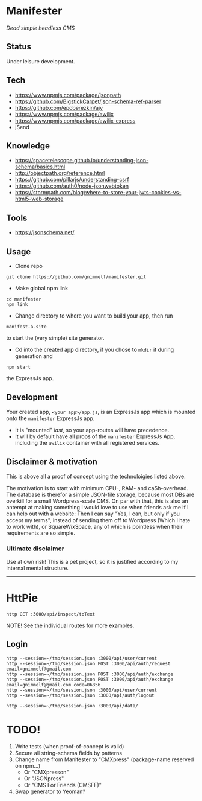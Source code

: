 # Manifester

_Dead simple headless CMS_

## Status

Under leisure development.

## Tech
* https://www.npmjs.com/package/jsonpath
* https://github.com/BigstickCarpet/json-schema-ref-parser
* https://github.com/epoberezkin/ajv
* https://www.npmjs.com/package/awilix
* https://www.npmjs.com/package/awilix-express
* jSend

## Knowledge
* https://spacetelescope.github.io/understanding-json-schema/basics.html
* http://objectpath.org/reference.html
* https://github.com/pillarjs/understanding-csrf
* https://github.com/auth0/node-jsonwebtoken
* https://stormpath.com/blog/where-to-store-your-jwts-cookies-vs-html5-web-storage

## Tools
* https://jsonschema.net/

## Usage

* Clone repo
```
git clone https://github.com/gnimmelf/manifester.git
```

* Make global npm link
```
cd manifester
npm link
```

* Change directory to where you want to build your app, then run
```
manifest-a-site
```
to start the (very simple) site generator.

* Cd into the created app directory, if you chose to `mkdir` it during generation and
```
npm start
```
the ExpressJs app.

## Development

Your created app, `<your app>/app.js`, is an ExpressJs app which is mounted onto the `manifester` ExpressJs app.
  * It is "mounted" *last*, so your app-routes will have precedence.
  * It will by default have all props of the `manifester` ExpressJs App, including the `awilix` container with all registered services.

## Disclaimer & motivation

This is above all a proof of concept using the technoloigies listed above.

The motivation is to start with minimum CPU-, RAM- and ca$h-overhead. The database is therefor a simple JSON-file storage, because most DBs are overkill for a small Wordpress-scale CMS. On par with that, this is also an antempt at making something I would love to use when friends ask me if I can help out with a website: Then I can say "Yes, I can, but only if you accept my terms", instead of sending them off to Wordpress (Which I hate to work with), or SquareWixSpace, any of which is pointless when their requirements are so simple.

### Ultimate disclaimer

Use at own risk! This is a pet project, so it is justified according to my internal mental structure.

---

# HttPie

```
http GET :3000/api/inspect/toText
```

NOTE! See the individual routes for more examples.

## Login
```
http --session=~/tmp/session.json :3000/api/user/current
http --session=~/tmp/session.json POST :3000/api/auth/request email=gnimmelf@gmail.com
http --session=~/tmp/session.json POST :3000/api/auth/exchange
http --session=~/tmp/session.json POST :3000/api/auth/exchange email=gnimmelf@gmail.com code=06856
http --session=~/tmp/session.json :3000/api/user/current
http --session=~/tmp/session.json :3000/api/auth/logout

http --session=~/tmp/session.json :3000/api/data/
```

# TODO!

1. Write tests (when proof-of-concept is valid)
2. Secure all string-schema fields by patterns
3. Change name from Manifester to "CMXpress" (package-name reserved on npm...)
   - Or "CMXpresson"
   - Or "JSONpress"
   - Or "CMS For Friends (CMSFF)"
4. Swap generator to Yeoman?